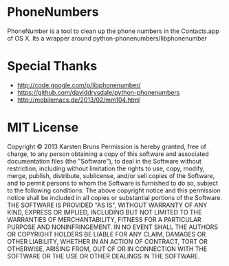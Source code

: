 PhoneNumbers
============
PhoneNumber is a tool to clean up the phone numbers in the Contacts.app of OS X. Its a wrapper around python-phonenumbers/libphonenumber


Special Thanks
============
* http://code.google.com/p/libphonenumber/
* https://github.com/daviddrysdale/python-phonenumbers
* http://mobilemacs.de/2013/02/mm104.html


MIT License
===========
Copyright © 2013 Karsten Bruns
Permission is hereby granted, free of charge, to any person obtaining a copy of this software and associated documentation files (the "Software"), to deal in the Software without restriction, including without limitation the rights to use, copy, modify, merge, publish, distribute, sublicense, and/or sell copies of the Software, and to permit persons to whom the Software is furnished to do so, subject to the following conditions:
The above copyright notice and this permission notice shall be included in all copies or substantial portions of the Software.
THE SOFTWARE IS PROVIDED "AS IS", WITHOUT WARRANTY OF ANY KIND, EXPRESS OR IMPLIED, INCLUDING BUT NOT LIMITED TO THE WARRANTIES OF MERCHANTABILITY, FITNESS FOR A PARTICULAR PURPOSE AND NONINFRINGEMENT. IN NO EVENT SHALL THE AUTHORS OR COPYRIGHT HOLDERS BE LIABLE FOR ANY CLAIM, DAMAGES OR OTHER LIABILITY, WHETHER IN AN ACTION OF CONTRACT, TORT OR OTHERWISE, ARISING FROM, OUT OF OR IN CONNECTION WITH THE SOFTWARE OR THE USE OR OTHER DEALINGS IN THE SOFTWARE.
